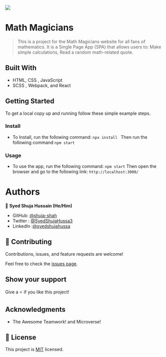 ![](https://img.shields.io/badge/Microverse-blueviolet)

# Math Magicians

> This is a project for the Math Magicians website for all fans of mathematics. It is a Single Page App (SPA) that allows users to: Make simple calculations, Read a random math-related quote.

## Built With

- HTML, CSS , JavaScript
- SCSS , Webpack, and React



## Getting Started




To get a local copy up and running follow these simple example steps.


### Install
 - To Install, run the following command:
``` npx install  ```
Then run the following command
``` npm start ```

### Usage
- To use the app, run the following command:
``` npm start ```
Then open the browser and go to the following link:
``` http://localhost:3000/ ```



# Authors

👤 **Syed Shuja Hussain (He/Him)**

- GitHub: [@shuja-shah](https://github.com/shuja-shah)
- Twitter : [@SyedShujaHussa3](https://twitter.com/SyedShujaHussa3)
- LinkedIn :[@syedshujahussa](https://www.linkedin.com/in/syedshujahussa/)



## 🤝 Contributing

Contributions, issues, and feature requests are welcome!

Feel free to check the [issues page](../../issues/).

## Show your support

Give a ⭐️ if you like this project!

## Acknowledgments

- The Awesome Teamwork! and Microverse!

## 📝 License

This project is [MIT](./MIT.md) licensed.
